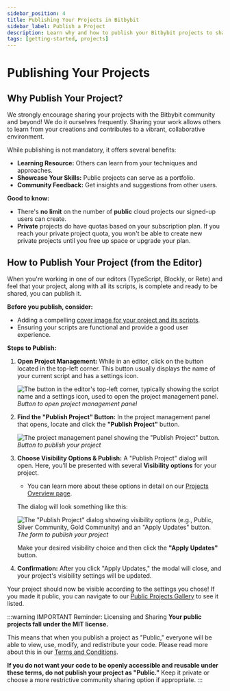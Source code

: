 ```yaml
---
sidebar_position: 4
title: Publishing Your Projects in Bitbybit
sidebar_label: Publish a Project
description: Learn why and how to publish your Bitbybit projects to share them with the community or specific user groups.
tags: [getting-started, projects]
---
```


# Publishing Your Projects

## Why Publish Your Project?

We strongly encourage sharing your projects with the Bitbybit community and beyond! We do it ourselves frequently. Sharing your work allows others to learn from your creations and contributes to a vibrant, collaborative environment.

While publishing is not mandatory, it offers several benefits:
*   **Learning Resource:** Others can learn from your techniques and approaches.
*   **Showcase Your Skills:** Public projects can serve as a portfolio.
*   **Community Feedback:** Get insights and suggestions from other users.

**Good to know:**
*   There's **no limit** on the number of **public** cloud projects our signed-up users can create.
*   **Private** projects do have quotas based on your subscription plan. If you reach your private project quota, you won't be able to create new private projects until you free up space or upgrade your plan.

## How to Publish Your Project (from the Editor)

When you're working in one of our editors (TypeScript, Blockly, or Rete) and feel that your project, along with all its scripts, is complete and ready to be shared, you can publish it.

**Before you publish, consider:**
*   Adding a compelling [cover image for your project and its scripts](/start/getting-started/basics/projects/cover-image).
*   Ensuring your scripts are functional and provide a good user experience.

**Steps to Publish:**

1.  **Open Project Management:**
    While in an editor, click on the button located in the top-left corner. This button usually displays the name of your current script and has a settings icon.

    ![The button in the editor's top-left corner, typically showing the script name and a settings icon, used to open the project management panel.](https://ik.imagekit.io/bitbybit/app/assets/start/general/assets/cloud/script-icon.jpeg "Button to open project management panel")
    *Button to open project management panel*

2.  **Find the "Publish Project" Button:**
    In the project management panel that opens, locate and click the **"Publish Project"** button.

    ![The project management panel showing the "Publish Project" button.](https://ik.imagekit.io/bitbybit/app/assets/start/general/projects/publish-project-button.jpeg "Publish Project button")
    *Button to publish your project*

3.  **Choose Visibility Options & Publish:**
    A "Publish Project" dialog will open. Here, you'll be presented with several **Visibility options** for your project.
    *   You can learn more about these options in detail on our [Projects Overview page](start/getting-started/basics/projects/intro).

    The dialog will look something like this:

    ![The "Publish Project" dialog showing visibility options (e.g., Public, Silver Community, Gold Community) and an "Apply Updates" button.](https://ik.imagekit.io/bitbybit/app/assets/start/general/projects/publish-project-form.jpeg "The form to publish your project")
    *The form to publish your project*

    Make your desired visibility choice and then click the **"Apply Updates"** button.

4.  **Confirmation:**
    After you click "Apply Updates," the modal will close, and your project's visibility settings will be updated.

Your project should now be visible according to the settings you chose! If you made it public, you can navigate to our [Public Projects Gallery](https://bitbybit.dev/projects/public) to see it listed.

:::warning IMPORTANT Reminder: Licensing and Sharing
**Your public projects fall under the MIT license.**

This means that when you publish a project as "Public," everyone will be able to view, use, modify, and redistribute your code. Please read more about this in our [Terms and Conditions](https://bitbybit.dev/terms-and-conditions).

**If you do not want your code to be openly accessible and reusable under these terms, do not publish your project as "Public."** Keep it private or choose a more restrictive community sharing option if appropriate.
:::